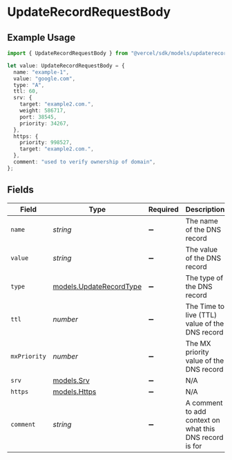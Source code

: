 # UpdateRecordRequestBody

## Example Usage

```typescript
import { UpdateRecordRequestBody } from "@vercel/sdk/models/updaterecordop.js";

let value: UpdateRecordRequestBody = {
  name: "example-1",
  value: "google.com",
  type: "A",
  ttl: 60,
  srv: {
    target: "example2.com.",
    weight: 586717,
    port: 38545,
    priority: 34267,
  },
  https: {
    priority: 998527,
    target: "example2.com.",
  },
  comment: "used to verify ownership of domain",
};
```

## Fields

| Field                                                    | Type                                                     | Required                                                 | Description                                              | Example                                                  |
| -------------------------------------------------------- | -------------------------------------------------------- | -------------------------------------------------------- | -------------------------------------------------------- | -------------------------------------------------------- |
| `name`                                                   | *string*                                                 | :heavy_minus_sign:                                       | The name of the DNS record                               | example-1                                                |
| `value`                                                  | *string*                                                 | :heavy_minus_sign:                                       | The value of the DNS record                              | google.com                                               |
| `type`                                                   | [models.UpdateRecordType](../models/updaterecordtype.md) | :heavy_minus_sign:                                       | The type of the DNS record                               | A                                                        |
| `ttl`                                                    | *number*                                                 | :heavy_minus_sign:                                       | The Time to live (TTL) value of the DNS record           | 60                                                       |
| `mxPriority`                                             | *number*                                                 | :heavy_minus_sign:                                       | The MX priority value of the DNS record                  |                                                          |
| `srv`                                                    | [models.Srv](../models/srv.md)                           | :heavy_minus_sign:                                       | N/A                                                      |                                                          |
| `https`                                                  | [models.Https](../models/https.md)                       | :heavy_minus_sign:                                       | N/A                                                      |                                                          |
| `comment`                                                | *string*                                                 | :heavy_minus_sign:                                       | A comment to add context on what this DNS record is for  | used to verify ownership of domain                       |